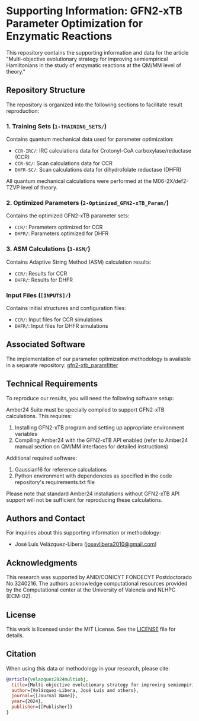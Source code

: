 # Supporting Information: GFN2-xTB Parameter Optimization for Enzymatic Reactions

This repository contains the supporting information and data for the article "Multi-objective evolutionary strategy for improving semiempirical Hamiltonians in the study of enzymatic reactions at the QM/MM level of theory."

## Repository Structure

The repository is organized into the following sections to facilitate result reproduction:

### 1. Training Sets (`1-TRAINING_SETS/`)

Contains quantum mechanical data used for parameter optimization:

- `CCR-IRC/`: IRC calculations data for Crotonyl-CoA carboxylase/reductase (CCR)
- `CCR-SC/`: Scan calculations data for CCR
- `DHFR-SC/`: Scan calculations data for dihydrofolate reductase (DHFR)

All quantum mechanical calculations were performed at the M06-2X/def2-TZVP level of theory.

### 2. Optimized Parameters (`2-Optimized_GFN2-xTB_Param/`)

Contains the optimized GFN2-xTB parameter sets:

- `CCR/`: Parameters optimized for CCR
- `DHFR/`: Parameters optimized for DHFR

### 3. ASM Calculations (`3-ASM/`)

Contains Adaptive String Method (ASM) calculation results:

- `CCR/`: Results for CCR
- `DHFR/`: Results for DHFR

### Input Files (`[INPUTS]/`)

Contains initial structures and configuration files:

- `CCR/`: Input files for CCR simulations
- `DHFR/`: Input files for DHFR simulations

## Associated Software

The implementation of our parameter optimization methodology is available in a separate repository:
[gfn2-xtb_paramfitter](https://github.com/josevlibera2010/gfn2-xtb_paramfitter)

## Technical Requirements

To reproduce our results, you will need the following software setup:

Amber24 Suite must be specially compiled to support GFN2-xTB calculations. This requires:
1. Installing GFN2-xTB program and setting up appropriate environment variables
2. Compiling Amber24 with the GFN2-xTB API enabled (refer to Amber24 manual section on QM/MM interfaces for detailed instructions)

Additional required software:
1. Gaussian16 for reference calculations
2. Python environment with dependencies as specified in the code repository's requirements.txt file

Please note that standard Amber24 installations without GFN2-xTB API support will not be sufficient for reproducing these calculations.

## Authors and Contact

For inquiries about this supporting information or methodology:
- José Luís Velázquez-Libera (josevlibera2010@gmail.com)

## Acknowledgments

This research was supported by ANID/CONICYT FONDECYT Postdoctorado No.3240216. The authors acknowledge computational resources provided by the Computational center at the University of Valencia and NLHPC (ECM-02).

## License

This work is licensed under the MIT License. See the [LICENSE](LICENSE) file for details.

## Citation

When using this data or methodology in your research, please cite:

```bibtex
@article{velazquez2024multiobj,
  title={Multi-objective evolutionary strategy for improving semiempirical Hamiltonians in the study of enzymatic reactions at the QM/MM level of theory},
  author={Velázquez-Libera, José Luís and others},
  journal={[Journal Name]},
  year={2024},
  publisher={[Publisher]}
}
```